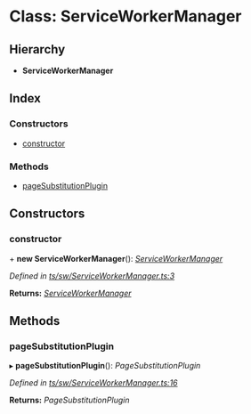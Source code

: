 
# Class: ServiceWorkerManager

## Hierarchy

* **ServiceWorkerManager**

## Index

### Constructors

* [constructor](serviceworkermanager.md#constructor)

### Methods

* [pageSubstitutionPlugin](serviceworkermanager.md#pagesubstitutionplugin)

## Constructors

###  constructor

\+ **new ServiceWorkerManager**(): *[ServiceWorkerManager](serviceworkermanager.md)*

*Defined in [ts/sw/ServiceWorkerManager.ts:3](https://github.com/easy-pwa/easy-pwa-js/blob/1fe1473/src/ts/sw/ServiceWorkerManager.ts#L3)*

**Returns:** *[ServiceWorkerManager](serviceworkermanager.md)*

## Methods

###  pageSubstitutionPlugin

▸ **pageSubstitutionPlugin**(): *PageSubstitutionPlugin*

*Defined in [ts/sw/ServiceWorkerManager.ts:16](https://github.com/easy-pwa/easy-pwa-js/blob/1fe1473/src/ts/sw/ServiceWorkerManager.ts#L16)*

**Returns:** *PageSubstitutionPlugin*
